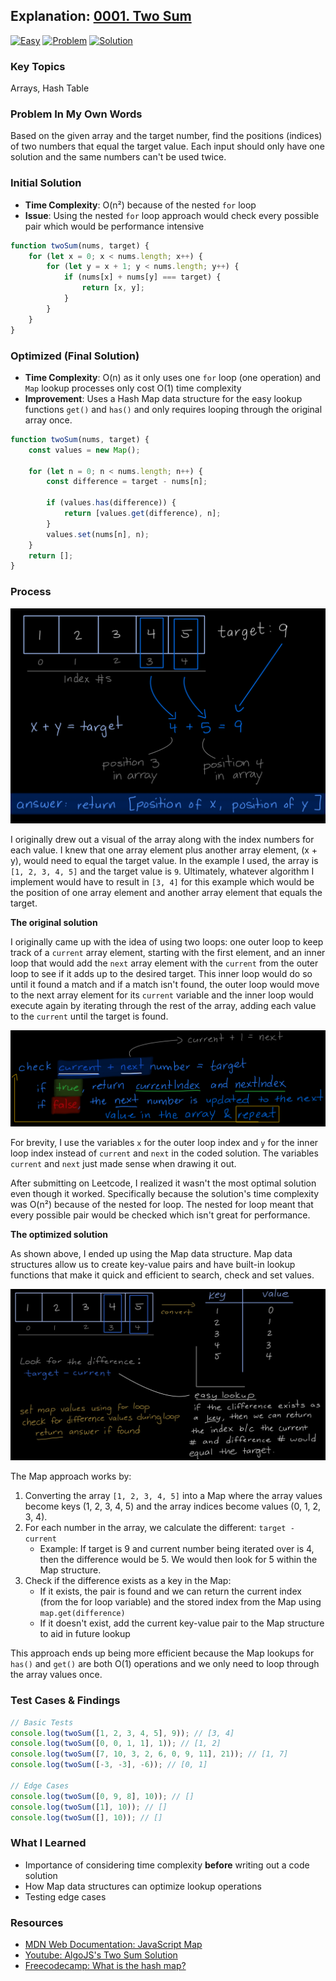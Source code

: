 ## Explanation: [0001. Two Sum](https://leetcode.com/problems/two-sum/description/)

[![Easy](https://img.shields.io/badge/Difficulty:%20Easy-4eb247)](https://leetcode.com/problemset/?difficulty=EASY)
[![Problem](https://img.shields.io/badge/Problem%20Details-grey)](./README.md)
[![Solution](https://img.shields.io/badge/Solution:%20JavaScript-F7DF1E)](./solution.js)

### Key Topics

Arrays, Hash Table

### Problem In My Own Words

Based on the given array and the target number, find the positions (indices) of two numbers that equal the target value. Each input should only have one solution and the same numbers can't be used twice.

### Initial Solution

- **Time Complexity**: O(n²) because of the nested `for` loop
- **Issue**: Using the nested `for` loop approach would check every possible pair which would be performance intensive

```js
function twoSum(nums, target) {
	for (let x = 0; x < nums.length; x++) {
		for (let y = x + 1; y < nums.length; y++) {
			if (nums[x] + nums[y] === target) {
				return [x, y];
			}
		}
	}
}
```

### Optimized (Final Solution)

- **Time Complexity**: O(n) as it only uses one `for` loop (one operation) and `Map` lookup processes only cost O(1) time complexity
- **Improvement**: Uses a Hash Map data structure for the easy lookup functions `get()` and `has()` and only requires looping through the original array once.

```js
function twoSum(nums, target) {
	const values = new Map();

	for (let n = 0; n < nums.length; n++) {
		const difference = target - nums[n];

		if (values.has(difference)) {
			return [values.get(difference), n];
		}
		values.set(nums[n], n);
	}
	return [];
}
```

### Process

![](./images/problem.jpg)

I originally drew out a visual of the array along with the index numbers for each value. I knew that one array element plus another array element, (x + y), would need to equal the target value. In the example I used, the array is `[1, 2, 3, 4, 5]` and the target value is `9`. Ultimately, whatever algorithm I implement would have to result in `[3, 4]` for this example which would be the position of one array element and another array element that equals the target.

**The original solution**

I originally came up with the idea of using two loops: one outer loop to keep track of a `current` array element, starting with the first element, and an inner loop that would add the `next` array element with the `current` from the outer loop to see if it adds up to the desired target. This inner loop would do so until it found a match and if a match isn't found, the outer loop would move to the next array element for its `current` variable and the inner loop would execute again by iterating through the rest of the array, adding each value to the `current` until the target is found.

![](./images/original-solution.jpg)

For brevity, I use the variables `x` for the outer loop index and `y` for the inner loop index instead of `current` and `next` in the coded solution. The variables `current` and `next` just made sense when drawing it out.

After submitting on Leetcode, I realized it wasn't the most optimal solution even though it worked. Specifically because the solution's time complexity was O(n²) because of the nested for loop. The nested for loop meant that every possible pair would be checked which isn't great for performance.

**The optimized solution**

As shown above, I ended up using the Map data structure. Map data structures allow us to create key-value pairs and have built-in lookup functions that make it quick and efficient to search, check and set values.

![](./images/optimized-solution.jpg)

The Map approach works by:

1. Converting the array `[1, 2, 3, 4, 5]` into a Map where the array values become keys (1, 2, 3, 4, 5) and the array indices become values (0, 1, 2, 3, 4).
2. For each number in the array, we calculate the different: `target - current`
   - Example: If target is 9 and current number being iterated over is 4, then the difference would be 5. We would then look for 5 within the Map structure.
3. Check if the difference exists as a key in the Map:
   - If it exists, the pair is found and we can return the current index (from the for loop variable) and the stored index from the Map using `map.get(difference)`
   - If it doesn't exist, add the current key-value pair to the Map structure to aid in future lookup

This approach ends up being more efficient because the Map lookups for `has()` and `get()` are both O(1) operations and we only need to loop through the array values once.

### Test Cases & Findings

```js
// Basic Tests
console.log(twoSum([1, 2, 3, 4, 5], 9)); // [3, 4]
console.log(twoSum([0, 0, 1, 1], 1)); // [1, 2]
console.log(twoSum([7, 10, 3, 2, 6, 0, 9, 11], 21)); // [1, 7]
console.log(twoSum([-3, -3], -6)); // [0, 1]

// Edge Cases
console.log(twoSum([0, 9, 8], 10)); // []
console.log(twoSum([1], 10)); // []
console.log(twoSum([], 10)); // []
```

### What I Learned

- Importance of considering time complexity **before** writing out a code solution
- How Map data structures can optimize lookup operations
- Testing edge cases

### Resources

- [MDN Web Documentation: JavaScript Map](https://developer.mozilla.org/en-US/docs/Web/JavaScript/Reference/Global_Objects/Map)
- [Youtube: AlgoJS's Two Sum Solution](https://youtu.be/lhbhk3dN10Q?si=DA61eJiRE4zfWw1q)
- [Freecodecamp: What is the hash map?](https://www.freecodecamp.org/news/what-is-a-hash-map/)
